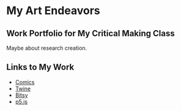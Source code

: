 # My Art Endeavors

## Work Portfolio for My Critical Making Class

Maybe about research creation.

## Links to My Work

- [Comics]()
- [Twine]()
- [Bitsy]()
- [p5.js]()